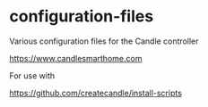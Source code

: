 # configuration-files
Various configuration files for the Candle controller

https://www.candlesmarthome.com

For use with 

https://github.com/createcandle/install-scripts
